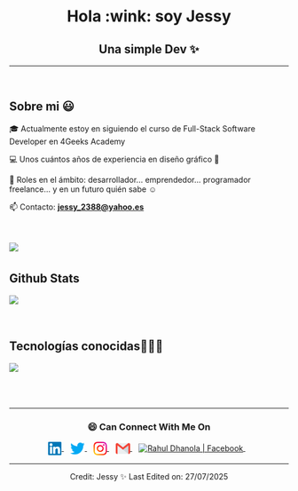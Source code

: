 <h1 align="center">Hola :wink:  soy Jessy</h1> 
<h2 align="center">Una simple Dev ✨</h2>

------

<br>
<h2>Sobre mi 😃</h2>
<!--Intro start-->

<p align="left">
🎓 Actualmente estoy en siguiendo el curso de Full-Stack Software Developer en 4Geeks Academy

💻 Unos cuántos años de experiencia en diseño gráfico 🙈

📝 Roles en el ámbito: desarrollador... emprendedor... programador freelance... y en un futuro quién sabe ☺️

📫 Contacto: **jessy_2388@yahoo.es**
<!--Intro end-->
  </p>



# <img src="https://media.giphy.com/media/iY8CRBdQXODJSCERIr/giphy.gif" width="20"> <h2>Github Stats</h2>

![](https://github-readme-streak-stats.herokuapp.com/?user=Jessy&theme=dracula&hide_border=true)<br/>

<br>
<h2 >Tecnologías conocidas👨🏻‍💻</h2>
<!--tech stack icons-->
<p align="left">
  <a href="https://skillicons.dev">
    <img src="https://skillicons.dev/icons?i=css,html,js,github,ai,ps&perline=12" />
  </a>
</p>
<br>
<!-------------------------->





 <br> 
 
 <hr>
  <div align="center">
  <h3><b>😄 Can Connect With Me On</b></h3>
  </div>
<p align="center">
<a href="https://www.linkedin.com/in/dhanola/" target="_blank">
  <img align="center" alt="Rahul Dhanola | Linkedin" width="24px" src="https://github.com/SatYu26/SatYu26/blob/master/Assets/Linkedin.svg" />
</a> &nbsp;&nbsp;
<a href="https://twitter.com/_DHANOLA" target="_blank">
  <img align="center" alt="Rahul Dhanola | Twitter" width="26px" src="https://github.com/SatYu26/SatYu26/blob/master/Assets/Twitter.svg" />
</a> &nbsp;&nbsp;
<a href="https://www.instagram.com/rahul_dhanola/" target="_blank">
  <img align="center" alt="Rahul Dhanola | Instagram" width="24px" src="https://github.com/SatYu26/SatYu26/blob/master/Assets/Instagram.svg" />
</a> &nbsp;&nbsp;
<a href="mailto:rahuldhanola31@gmail.com" >
  <img align="center" alt="Rahul Dhanola | Gmail" width="26px" src="https://github.com/SatYu26/SatYu26/blob/master/Assets/Gmail.svg" />
</a> &nbsp;&nbsp;
<a href="https://www.facebook.com/profile.php?id=100013628134596">
    <img align="center" alt="Rahul Dhanola | Facebook" width="24px" src="https://upload.wikimedia.org/wikipedia/en/thumb/0/04/Facebook_f_logo_%282021%29.svg/100px-Facebook_f_logo_%282021%29.svg.png" />
</a> &nbsp;&nbsp;
<p>





------

<p align="center">Credit: Jessy ✨ Last Edited on: 27/07/2025</p>


  
